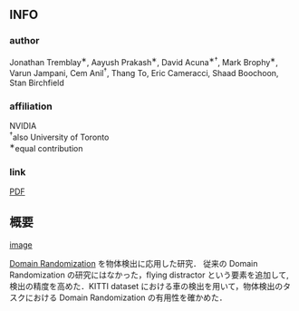 ## INFO
### author
Jonathan Tremblay<sup>∗</sup>, 
Aayush Prakash<sup>∗</sup>, 
David Acuna<sup>∗†</sup>, 
Mark Brophy<sup>∗</sup>, 
Varun Jampani,
Cem Anil<sup>†</sup>, 
Thang To, 
Eric Cameracci, 
Shaad Boochoon, 
Stan Birchfield

### affiliation
NVIDIA\
<sup>†</sup>also University of Toronto\
<sup>∗</sup>equal contribution

### link
[PDF](http://openaccess.thecvf.com/content_cvpr_2018_workshops/papers/w14/Tremblay_Training_Deep_Networks_CVPR_2018_paper.pdf)


## 概要
[image]()

[Domain Randomization](https://github.com/Yuchi713/paper_summary/blob/master/sim2real/Domain%20Randomization%20for%20Transferring%20Deep%20Neural%20Networks%20from%20Simulation%20to%20the%20Real%20World.md) を物体検出に応用した研究． 従来の Domain Randomization の研究にはなかった，flying distractor という要素を追加して,検出の精度を高めた．KITTI dataset における車の検出を用いて，物体検出のタスクにおける Domain Randomization の有用性を確かめた．
